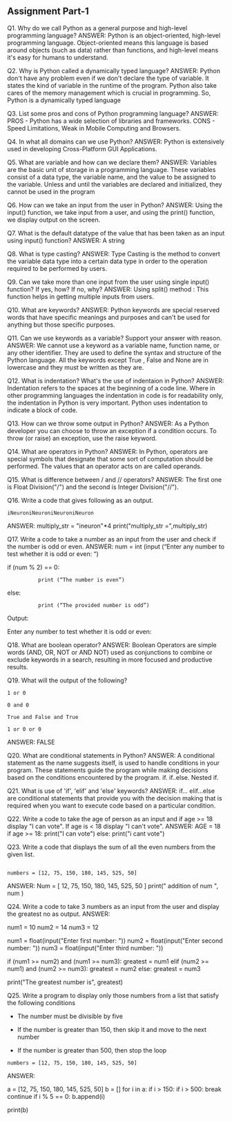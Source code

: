 ## Assignment Part-1
Q1. Why do we call Python as a general purpose and high-level programming language?
ANSWER:
Python is an object-oriented, high-level programming language. Object-oriented means this language is based around objects (such as data) rather than functions, and high-level means it's easy for humans to understand.

Q2. Why is Python called a dynamically typed language?
ANSWER:
Python don't have any problem even if we don't declare the type of variable. It states the kind of variable in the runtime of the program. Python also take cares of the memory management which is crucial in programming. So, Python is a dynamically typed language


Q3. List some pros and cons of Python programming language?
ANSWER: PROS - Python has a wide selection of libraries and frameworks.
CONS - Speed Limitations, Weak in Mobile Computing and Browsers.


Q4. In what all domains can we use Python?
ANSWER: 
Python is extensively used in developing Cross-Platform GUI Applications.

Q5. What are variable and how can we declare them?
ANSWER: 
Variables are the basic unit of storage in a programming language. These variables consist of a data type, the variable name, and the value to be assigned to the variable. Unless and until the variables are declared and initialized, they cannot be used in the program

Q6. How can we take an input from the user in Python?
ANSWER:
Using the input() function, we take input from a user, and using the print() function, we display output on the screen.


Q7. What is the default datatype of the value that has been taken as an input using input() function?
ANSWER:
A string


Q8. What is type casting?
ANSWER:
Type Casting is the method to convert the variable data type into a certain data type in order to the operation required to be performed by users.

Q9. Can we take more than one input from the user using single input() function? If yes, how? If no, why?
ANSWER:
Using split() method : This function helps in getting multiple inputs from users.

Q10. What are keywords?
ANSWER:
Python keywords are special reserved words that have specific meanings and purposes and can't be used for anything but those specific purposes.

Q11. Can we use keywords as a variable? Support your answer with reason.
ANSWER:
We cannot use a keyword as a variable name, function name, or any other identifier. They are used to define the syntax and structure of the Python language. All the keywords except True , False and None are in lowercase and they must be written as they are.

Q12. What is indentation? What's the use of indentaion in Python?
ANSWER:
Indentation refers to the spaces at the beginning of a code line. Where in other programming languages the indentation in code is for readability only, the indentation in Python is very important. Python uses indentation to indicate a block of code.


Q13. How can we throw some output in Python?
ANSWER:
As a Python developer you can choose to throw an exception if a condition occurs. To throw (or raise) an exception, use the raise keyword.

Q14. What are operators in Python?
ANSWER:
In Python, operators are special symbols that designate that some sort of computation should be performed. The values that an operator acts on are called operands.

Q15. What is difference between / and // operators?
ANSWER:
The first one is Float Division("/") and the second is Integer Division("//").

Q16. Write a code that gives following as an output.
```
iNeuroniNeuroniNeuroniNeuron
```
ANSWER:
multiply_str = "ineuron"*4
print("multiply_str =",multiply_str)

Q17. Write a code to take a number as an input from the user and check if the number is odd or even.
ANSWER:
num = int (input (“Enter any number to test whether it is odd or even: “)

if (num % 2) == 0:

              print (“The number is even”)

else:

              print (“The provided number is odd”)

Output:

Enter any number to test whether it is odd or even:

Q18. What are boolean operator?
ANSWER:
Boolean Operators are simple words (AND, OR, NOT or AND NOT) used as conjunctions to combine or exclude keywords in a search, resulting in more focused and productive results.

Q19. What will the output of the following?
```
1 or 0

0 and 0

True and False and True

1 or 0 or 0
```
ANSWER:
FALSE

Q20. What are conditional statements in Python?
ANSWER:
A conditional statement as the name suggests itself, is used to handle conditions in your program. These statements guide the program while making decisions based on the conditions encountered by the program.
if.
if..else.
Nested if.

Q21. What is use of 'if', 'elif' and 'else' keywords?
ANSWER:
if… elif…else are conditional statements that provide you with the decision making that is required when you want to execute code based on a particular condition.

Q22. Write a code to take the age of person as an input and if age >= 18 display "I can vote". If age is < 18 display "I can't vote".
ANSWER:
AGE = 18
if age >= 18:
print("I can vote")
else:
print("i cant vote")

Q23. Write a code that displays the sum of all the even numbers from the given list.
```

numbers = [12, 75, 150, 180, 145, 525, 50]
```
ANSWER:
Num = [ 12, 75, 150, 180, 145, 525, 50 ]
print(" addition of num ", num )



Q24. Write a code to take 3 numbers as an input from the user and display the greatest no as output.
ANSWER:


num1 = 10
num2 = 14
num3 = 12

num1 = float(input("Enter first number: "))
num2 = float(input("Enter second number: "))
num3 = float(input("Enter third number: "))

if (num1 >= num2) and (num1 >= num3):
   greatest = num1
elif (num2 >= num1) and (num2 >= num3):
    greatest = num2
else:
    greatest = num3

print("The  greatest number is",  greatest)




Q25. Write a program to display only those numbers from a list that satisfy the following conditions

- The number must be divisible by five

- If the number is greater than 150, then skip it and move to the next number

- If the number is greater than 500, then stop the loop
```
numbers = [12, 75, 150, 180, 145, 525, 50]
```
ANSWER:

a = [12, 75, 150, 180, 145, 525, 50]
b = []
for i in a:
    if i > 150:
        if i > 500:
            break
        continue
    if i % 5 == 0:
        b.append(i)
        
print(b)